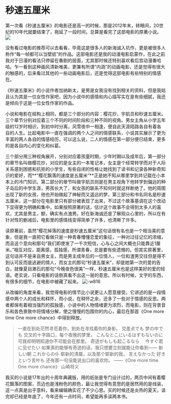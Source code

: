 # 秒速五厘米
第一次看《秒速五厘米》的电影还是高一的时候，那是2012年末，转眼间，20世纪的10年代就要结束了，拖延了一段时间，总算是看完了这部电影的原著小说。
![](media/15765656830682/15765664940631.jpg)

没有看过电影的推荐可以去看看，毕竟这是很多人的新海诚入坑作，更是被很多人称作“每一帧都可以当壁纸”的作品。这部电影还是我的动漫电影启蒙作，在此之前我对于日漫的看法只停留在番剧的层面，尤其那时候还特别喜欢看后宫动漫番哈哈。乍一看到这种画风清新唯美，更兼有所谓“内涵”的动画电影，还是觉得有很大的触感的，后来看过其他的一些动画电影后，还是觉得这部电影有些特别的情感在。

《秒速五厘米》的小说作者加纳新太，是男是女我没有找到相关的资料，但是我姑且认为其是一位女性作家吧，因为小说中的感情和内心描写实在是有些细腻，我还是倾向于这是一位女性作家的作品。

小说和电影在结构上相同，都是三个部分的内容：樱花抄，宇航员和秒速五厘米。三个章节分别对应着三个不同的时间阶段和三种不同的视角。男女主角从小学五年级的12岁时相识，到初中时分离，风雪夜中一相逢，便自此天涯陌路各自有着各自的人生。比起电影中一直在强调的两个人之间的情感联系，小说其实展示了更为丰富的两人各自的情感经历，可以这么说，二人的情感在第一部分便已结束，更多的是各自内心的变化和纠葛。

三个部分用三种视角展开，分别对应着孩童时期，少年时期以及成年后，第一部分的章节名叫做樱花抄，对应的是女主的一本笔记本，女主是个经常转学而对于人际关系感到困惑和抗拒的小学生，有些自闭的性格让她找到了读书和记录各种新奇知识的爱好，而**“樱花飘落的速度是五厘米”**正是她不知从哪里学到并记载在小本本上的冷门知识。第二部分的章节叫做宇航员则是在男主视角下他转学到偏远的种子岛后的中学生涯，男孩长大了，和女孩的联系不知何时就这样断绝了。他的周围出现了新的女孩，他也开始做起了神秘而又遥远的梦。第三部分和书名同名是秒速五厘米，这一部分在电影里只有部分被表现了出来，不过这个故事基调在这个改动下显得更为明确和集中，如果按照原著的话，估计这个故事不会得到太多人的喜欢，尤其是男主，额，确实有点渣男。好在新海诚还是了解观众心里的，所以在有针对性的删减后，电影里的感情线变得简单了许多，也清晰了许多。

读原著前，虽然“樱花掉落的速度是秒速五厘米”这句话很有名也是一个相当美的意象，但是我一直把它看做只是一种青春懵懂恋爱的象征，一种对过往记忆的浓缩，而且这个意向和那句“我们即使发了一千次短信，心与心之间大概也只能靠近1厘米。”相互对应，距离感，孤独感，所谓青春，总是要有些遗憾的。但其实原著里，这句话并不是来自男女主，而是男主成年后的一位情人，一位和渣男交往但是得不到认可反而是逃避的情人，而女主的那句“秒速五厘米”，却是她第一次的爱的告白，就像夏目漱石的那句“今晚夜色很美”一样，秒速五厘米也是这样美好的爱的轻语。老实说，只看电影的话倒真看不出这一层的意思。所以有时候，文字的东西，有很多的细节，在电影中被藏了起来。
![-w816](media/15765656830682/15765753208702.jpg)

从改编的角度来看，我觉得电影的情节比小说更让人愿意接受。它讲述的是一段情感中两个人的成长和释怀，而小说，在释怀之余，还多了一些对于情感的反思。两者都保有着相当强烈的孤独感，小说中的人物情绪更为浓烈，而电影，则在背景音乐和各色景致中将情绪分解，使之慢慢的包围你的内心，最后在那首《One more 
time One more chance》中得到释放。

> 一直在到处茫然寻觅着你，到处在寻找着你的身影。
> 交差点でも 梦の中でも
> 交叉的十字路口，每个夜晚的梦里，
> こんなとこにいるはずもないのに
> 可我却明明知道你不可能会在那里。
> 奇迹がもしも起こるなら 　今すぐ君に见せたい
> 如果真的能够有奇迹的话，我只想要立刻就能让你看到——
> 新しい朝 これからの仆
> 崭新的清晨，以及那个崭新的我，
> 言えなかった 好き という言叶も
> 还有那一句没能说出口的喜欢你。
>  ——《One more time One more chance》 山崎将义
 

我买的小说是17年出的十周年典藏版，用的纸张是专门设计过的，两页中间有着樱花飘落的图案，页边也是浅粉色的颜色，最让我觉得有意思的是居然用的是线装，这一点真是出乎意料，看来编辑确实花了不少心思。买的时候还是炎热的夏天，读完却已经是年底了，今年还有一点时间，希望能再多读两本书。



